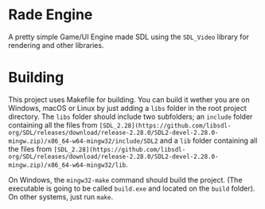 # Rade Engine
A pretty simple Game/UI Engine made SDL using the `SDL_Video` library for rendering and other libraries.

# Building 
This project uses Makefile for building. You can build it wether you are on Windows, macOS or Linux by just adding a `libs` folder in the root project directory. The `libs` folder should include two subfolders; an `include` folder containing all the files from `[SDL_2.28](https://github.com/libsdl-org/SDL/releases/download/release-2.28.0/SDL2-devel-2.28.0-mingw.zip)/x86_64-w64-mingw32/include/SDL2` and a `lib` folder containing all the files from `[SDL_2.28](https://github.com/libsdl-org/SDL/releases/download/release-2.28.0/SDL2-devel-2.28.0-mingw.zip)/x86_64-w64-mingw32/lib`.

On Windows, the `mingw32-make` command should build the project. (The executable is going to be called `build.exe` and located on the `build` folder). On other systems, just run `make`. 
